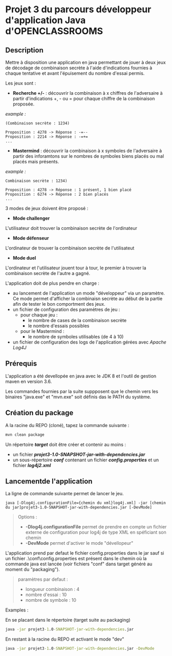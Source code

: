 # Projet 3 du parcours développeur d'application Java d'OPENCLASSROOMS


Description
---
Mettre à disposition une application en java permettant de jouer à deux jeux de décodage de combinaison secrète à l'aide d'indications fournies à chaque tentative et avant l'épuisement du nombre d'essai permis.

Les jeux sont :
- **Recherche +/-** : découvrir la combinaison à x chiffres de l'adversaire à partir d'indications +, - ou = pour chaque chiffre de la combinaison proposée.

*example :*

    (Combinaison secrète : 1234)
    
    Proposition : 4278 -> Réponse : -=--
    Proposition : 2214 -> Réponse : -=+=
    ...

    
- **Mastermind** : découvrir la combinaison à x symboles de l'adversaire à partir des inforamtons sur le nombres de symboles biens placés ou mal placés mais présents.

*example :*

    Combinaison secrète : 1234)
    
    Proposition : 4278 -> Réponse : 1 présent, 1 bien placé
    Proposition : 6274 -> Réponse : 2 bien placés
    ...

3 modes de jeux doivent être proposé :
- **Mode challenger** 

L'utilisateur doit trouver la combinaison secrète de l'ordinateur

- **Mode défenseur**

L'ordinateur de trouver la combinaison secrète de l'utilisateut

- **Mode duel**

L'ordinateur et l'utilisateur jouent tour à tour, le premier à trouver la combinaison secrète de l'autre a gagné.


L'application doit de plus pendre en charge :
- au lancement de l'application un mode "développeur" via un paramètre. Ce mode permet d'afficher la combinaisn secrète au début de la partie afin de tester le bon comportment des jeux.
- un fichier de configuration des paramètres de jeu :
    * pour chaque jeu :
        * le nombre de cases de la combinaison secrète
        * le nombre d'essais possibles
    * pour le Mastermind :
        * le nombre de symboles utilisables (de 4 à 10)
- un fichier de configuration des logs de l'application gérées avec _Apache Log4J_

Prérequis
---
L'application a été devellopée en java avec le JDK 8 et l'outil de gestion maven en version 3.6.

Les commandes fournies par la suite suppposent que le chemin vers les binaires "java.exe" et "mvn.exe" soit définis das le PATH du système.


Création du package
---
A la racine du REPO (cloné), tapez la commande suivante :
```cmd
mvn clean package
```

Un répertoire **_target_** doit être créer et contenir au moins :

- un fichier **_projet3-1.0-SNAPSHOT-jar-with-dependencies.jar_**
- un sous-répertoire **_conf_** contenant un fichier **_config.properties_** et un fichier **_log4j2.xml_**


Lancementde l'application
---
La ligne de commande suivante permet de lancer le jeu.
```
java [-Dlog4j.configurationFile={chemin du xml}log4j.xml] -jar [chemin du jar]projet3-1.0-SNAPSHOT-jar-with-dependencies.jar [-DevMode]
```

> Options :
> * **-Dlog4j.configurationFile** permet de prendre en compte un fichier externe de configuration pour log4j de type XML en spéficiant son chemin
> * **-DevMode** permet d'activer le mode "dévellopeur"

L'application prend par defaut le fichier config.properties dans le jar sauf si un fichier .\conf\config.properties est présent dans le chemin où la commande java est lancée (voir fichiers "conf" dans target généré au moment du "packaging").  
> paramètres par defaut :
> * longueur combinaison : 4
> * nombre d'essai : 10
> * nombre de symbole : 10

Examples :

En se placant dans le répertoire (target suite au packaging)
```cmd
java -jar projet3-1.0-SNAPSHOT-jar-with-dependencies.jar
```

En restant à la racine du REPO et activant le mode "dev"
```cmd
java -jar projet3-1.0-SNAPSHOT-jar-with-dependencies.jar -DevMode
```
